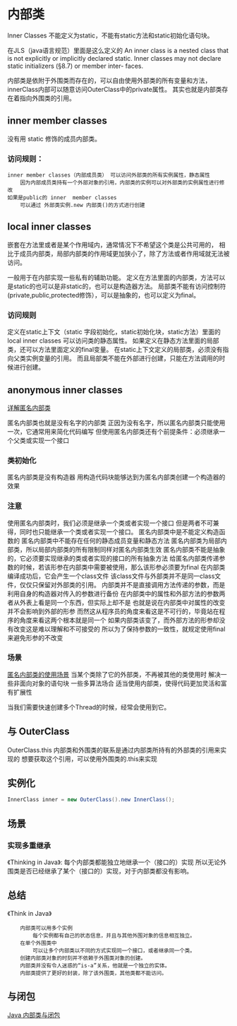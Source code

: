 # 内部类

Inner Classes 不能定义为static，不能有static方法和static初始化语句块。

在JLS（java语言规范）里面是这么定义的
	An inner class is a nested class that is not explicitly or implicitly declared static.
	 Inner classes may not declare static initializers (§8.7) or member inter- faces.

内部类是依附于外围类而存在的，可以自由使用外部类的所有变量和方法，innerClass内部可以随意访问OuterClass中的private属性。
其实也就是内部类存在着指向外围类的引用。

## inner member classes

没有用 static 修饰的成员内部类。

### 访问规则：
	inner member classes（内部成员类） 可以访问外部类的所有实例属性，静态属性
		因为内部成员类持有一个外部对象的引用，内部类的实例可以对外部类的实例属性进行修改
	如果是public的 inner  member classes
		可以通过 外部类实例.new 内部类()的方式进行创建

## local inner classes

嵌套在方法里或者是某个作用域内，通常情况下不希望这个类是公共可用的，
相比于成员内部类，局部内部类的作用域更加狭小了，除了方法或者作用域就无法被访问。

一般用于在内部实现一些私有的辅助功能。
定义在方法里面的内部类，方法可以是static的也可以是非static的，也可以是构造器方法。
局部类不能有访问控制符(private,public,protected修饰），可以是抽象的，也可以定义为final。

### 访问规则

定义在static上下文（static 字段初始化，static初始化块，static方法）里面的local inner classes 可以访问类的静态属性。
如果定义在静态方法里面的局部类，还可以方法里面定义的final变量。
在static上下文定义的局部类，必须没有指向父类实例变量的引用。
而且局部类不能在外部进行创建，只能在方法调用的时候进行创建。

## anonymous inner classes

[详解匿名内部类](https://www.cnblogs.com/chenssy/p/3390871.html)

匿名内部类也就是没有名字的内部类
	正因为没有名字，所以匿名内部类只能使用一次，它通常用来简化代码编写
	但使用匿名内部类还有个前提条件：必须继承一个父类或实现一个接口

### 类初始化

匿名内部类是没有构造器
	用构造代码块能够达到为匿名内部类创建一个构造器的效果

### 注意

使用匿名内部类时，我们必须是继承一个类或者实现一个接口
	但是两者不可兼得，同时也只能继承一个类或者实现一个接口。
匿名内部类中是不能定义构造函数的
匿名内部类中不能存在任何的静态成员变量和静态方法
匿名内部类为局部内部类，所以局部内部类的所有限制同样对匿名内部类生效
匿名内部类不能是抽象的，它必须要实现继承的类或者实现的接口的所有抽象方法
给匿名内部类传递参数的时候，若该形参在内部类中需要被使用，那么该形参必须要为final
	在内部类编译成功后，它会产生一个class文件
		该class文件与外部类并不是同一class文件，仅仅只保留对外部类的引用。
	内部类并不是直接调用方法传递的参数，而是利用自身的构造器对传入的参数进行备份
	在内部类中的属性和外部方法的参数两者从外表上看是同一个东西，但实际上却不是
		也就是说在内部类中对属性的改变并不会影响到外部的形参
			而然这从程序员的角度来看这是不可行的，毕竟站在程序的角度来看这两个根本就是同一个
			如果内部类该变了，而外部方法的形参却没有改变这是难以理解和不可接受的
		所以为了保持参数的一致性，就规定使用final来避免形参的不改变

### 场景

[匿名内部类的使用场景](https://blog.csdn.net/bujiangjiu17/article/details/78449262)
当某个类除了它的外部类，不再被其他的类使用时
解决一些非面向对象的语句块
一些多算法场合
适当使用内部类，使得代码更加灵活和富有扩展性

当我们需要快速创建多个Thread的时候，经常会使用到它。

## 与 OuterClass

OuterClass.this
	内部类和外围类的联系是通过内部类所持有的外部类的引用来实现的
	想要获取这个引用，可以使用外围类的.this来实现

## 实例化
```java
InnerClass inner = new OuterClass().new InnerClass();
```
## 场景

### 实现多重继承

《Thinking in Java》:
每个内部类都能独立地继承一个（接口的）实现
	所以无论外围类是否已经继承了某个（接口的）实现，对于内部类都没有影响。

## 总结

《Think in Java》
```text
	内部类可以用多个实例
		每个实例都有自己的状态信息，并且与其他外围对象的信息相互独立。
	在单个外围类中
		可以让多个内部类以不同的方式实现同一个接口，或者继承同一个类。
	创建内部类对象的时刻并不依赖于外围类对象的创建。
	内部类并没有令人迷惑的“is-a”关系，他就是一个独立的实体。
	内部类提供了更好的封装，除了该外围类，其他类都不能访问。
```

## 与闭包

[Java 内部类与闭包](https://juejin.im/post/5b70db05e51d4566381883a1)

